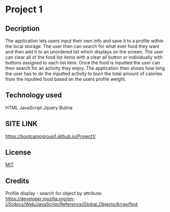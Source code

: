# Project 1

## Decription

The application lets users input their own info and save it to a profile within the local storage. The user then can search for what ever food they want and then add it to an unordered list which displays on the screen. The user can clear all of the food list items with a clear all button or individually with buttons assigned to each list item. Once the food is inputted the user can then search for an activity they enjoy. The application then shows how long the user has to do the inputted activity to burn the total amount of calories from the inputted food based on the users profile weight.   

## Technology used

HTML
JavaScript
Jquery
Bulma



## SITE LINK
https://bootcampgroup1.github.io/Project1/




## License

[MIT](https://choosealicense.com/licenses/mit/)

## Credits

Profile display - search for object by attribute:
https://developer.mozilla.org/en-US/docs/Web/JavaScript/Reference/Global_Objects/Array/find
